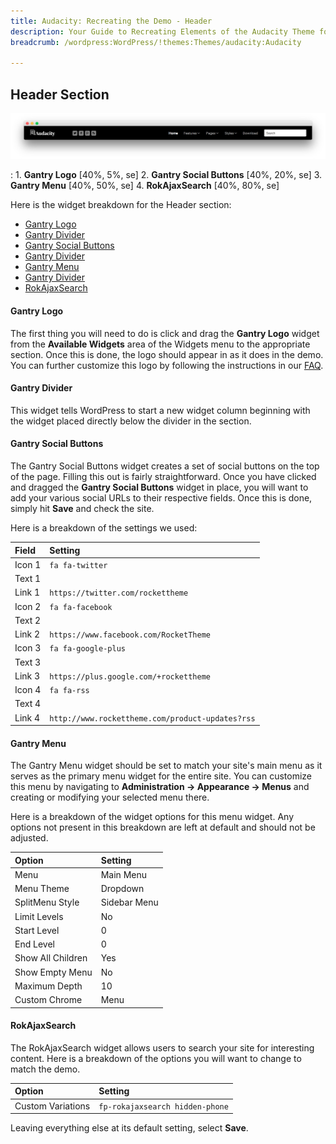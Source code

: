 ```yaml
---
title: Audacity: Recreating the Demo - Header
description: Your Guide to Recreating Elements of the Audacity Theme for WordPress
breadcrumb: /wordpress:WordPress/!themes:Themes/audacity:Audacity

---
```


Header Section
-----

![Header](assets/demo_1.jpeg)

:   1. **Gantry Logo** [40%, 5%, se]
    2. **Gantry Social Buttons** [40%, 20%, se]
    3. **Gantry Menu** [40%, 50%, se]
    4. **RokAjaxSearch** [40%, 80%, se]

Here is the widget breakdown for the Header section:

* [Gantry Logo](#gantry-logo)
* [Gantry Divider](#gantry-divider)
* [Gantry Social Buttons](#gantry-social-buttons)
* [Gantry Divider](#gantry-divider)
* [Gantry Menu](#gantry-menu)
* [Gantry Divider](#gantry-divider)
* [RokAjaxSearch](#rokajaxsearch)

#### Gantry Logo

The first thing you will need to do is click and drag the **Gantry Logo** widget from the **Available Widgets** area of the Widgets menu to the appropriate section. Once this is done, the logo should appear in as it does in the demo. You can further customize this logo by following the instructions in our [FAQ](faq.md).

#### Gantry Divider

This widget tells WordPress to start a new widget column beginning with the widget placed directly below the divider in the section.

#### Gantry Social Buttons

The Gantry Social Buttons widget creates a set of social buttons on the top of the page. Filling this out is fairly straightforward. Once you have clicked and dragged the **Gantry Social Buttons** widget in place, you will want to add your various social URLs to their respective fields. Once this is done, simply hit **Save** and check the site.

Here is a breakdown of the settings we used:

| Field       | Setting                                          |
| :---------- | :----------                                      |
| Icon 1      | `fa fa-twitter`                                  |
| Text 1      |                                                  |
| Link 1      | `https://twitter.com/rockettheme`                |
| Icon 2      | `fa fa-facebook`                                 |
| Text 2      |                                                  |
| Link 2      | `https://www.facebook.com/RocketTheme`           |
| Icon 3      | `fa fa-google-plus`                              |
| Text 3      |                                                  |
| Link 3      | `https://plus.google.com/+rockettheme`           |
| Icon 4      | `fa fa-rss`                                      |
| Text 4      |                                                  |
| Link 4      | `http://www.rockettheme.com/product-updates?rss` |

#### Gantry Menu

The Gantry Menu widget should be set to match your site's main menu as it serves as the primary menu widget for the entire site. You can customize this menu by navigating to **Administration -> Appearance -> Menus** and creating or modifying your selected menu there.

Here is a breakdown of the widget options for this menu widget. Any options not present in this breakdown are left at default and should not be adjusted.

| Option            | Setting      |  
| :---------------- | :----------- |  
| Menu              | Main Menu    |  
| Menu Theme        | Dropdown     |  
| SplitMenu Style   | Sidebar Menu |  
| Limit Levels      | No           |  
| Start Level       | 0            |  
| End Level         | 0            |  
| Show All Children | Yes          |  
| Show Empty Menu   | No           |  
| Maximum Depth     | 10           |  
| Custom Chrome     | Menu         |  

#### RokAjaxSearch

The RokAjaxSearch widget allows users to search your site for interesting content. Here is a breakdown of the options you will want to change to match the demo.

| Option            | Setting                         |
| :-----            | :-----                          |
| Custom Variations | `fp-rokajaxsearch hidden-phone` |

Leaving everything else at its default setting, select **Save**.
